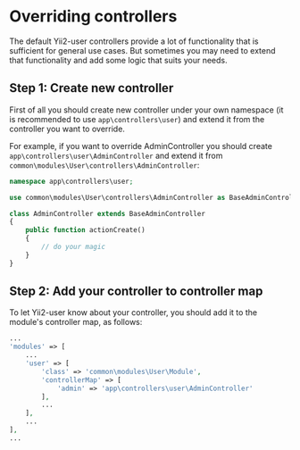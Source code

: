 # Overriding controllers

The default Yii2-user controllers provide a lot of functionality that is sufficient for general use cases. But sometimes
you may need to extend that functionality and add some logic that suits your needs.

## Step 1: Create new controller

First of all you should create new controller under your own namespace (it is recommended to use `app\controllers\user`)
and extend it from the controller you want to override.

For example, if you want to override AdminController you should create `app\controllers\user\AdminController` and extend
it from `common\modules\User\controllers\AdminController`:

```php
namespace app\controllers\user;

use common\modules\User\controllers\AdminController as BaseAdminController;

class AdminController extends BaseAdminController
{
    public function actionCreate()
    {
        // do your magic
    }
}
```

## Step 2: Add your controller to controller map

To let Yii2-user know about your controller, you should add it to the module's controller map, as follows:

```php
...
'modules' => [
    ...
    'user' => [
        'class' => 'common\modules\User\Module',
        'controllerMap' => [
            'admin' => 'app\controllers\user\AdminController'
        ],
        ...
    ],
    ...
],
...
```
